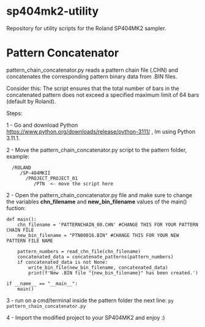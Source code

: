 # sp404mk2-utility
Repository for utility scripts for the Roland SP404MK2 sampler.


# Pattern Concatenator
pattern_chain_concatenator.py reads a pattern chain file (.CHN) and concatenates the corresponding pattern binary data from .BIN files.

Consider this:  The script ensures that the total number of bars in the concatenated pattern does not exceed a specified maximum limit of 64 bars (default by Roland).

Steps:

1 - Go and download Python https://www.python.org/downloads/release/python-3111/ , Im using Python 3.11.1.

2 - Move the pattern_chain_concatenator.py script to the pattern folder, example:
````
  /ROLAND
     /SP-404MKII
       /PROJECT_PROJECT_01
          /PTN  <- move the script here
````


2 - Open the pattern_chain_concatenator.py file and make sure to change the variables **chn_filename** and **new_bin_filename** values of the main() fuction:
````
def main():
    chn_filename = 'PATTERNCHAIN_00.CHN' #CHANGE THIS FOR YOUR PATTERN CHAIN FILE
    new_bin_filename = "PTN00016.BIN" #CHANGE THIS FOR YOUR NEW PATTERN FILE NAME
    
    pattern_numbers = read_chn_file(chn_filename)
    concatenated_data = concatenate_patterns(pattern_numbers)
    if concatenated_data is not None:
        write_bin_file(new_bin_filename, concatenated_data)
        print(f'New .BIN file "{new_bin_filename}" has been created.')

if __name__ == "__main__":
    main()

````

3 - run on a cmd/terminal inside the pattern folder the next line:
````py pattern_chain_concatenator.py````

4 - Import the modified project to your SP404MK2 and enjoy :)

